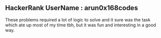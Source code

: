 ## HackerRank UserName : arun0x168codes

These problems required a lot of logic to solve and it sure was the task which ate up most of my time tbh, but it was fun and interesting in a good way.
